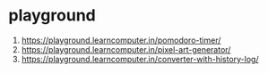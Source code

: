 # playground

1. https://playground.learncomputer.in/pomodoro-timer/
2. https://playground.learncomputer.in/pixel-art-generator/
3. https://playground.learncomputer.in/converter-with-history-log/
